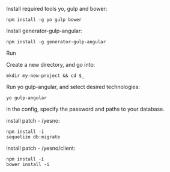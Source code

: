 
Install required tools yo, gulp and bower:

    npm install -g yo gulp bower

Install generator-gulp-angular:

    npm install -g generator-gulp-angular
 
Run

Create a new directory, and go into:

    mkdir my-new-project && cd $_

Run yo gulp-angular, and select desired technologies:
    
    yo gulp-angular

in the config, specify the password and paths to your database.

install  patch  - /yesno:

    npm install -i
    sequelize db:migrate

install patch -  /yesno/client:
    
    npm install -i
    bower install -i    

